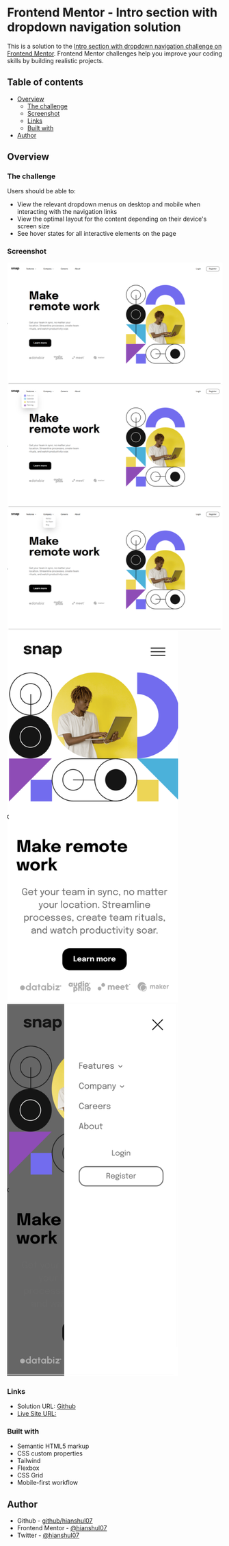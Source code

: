 # Frontend Mentor - Intro section with dropdown navigation solution

This is a solution to the [Intro section with dropdown navigation challenge on Frontend Mentor](https://www.frontendmentor.io/challenges/intro-section-with-dropdown-navigation-ryaPetHE5). Frontend Mentor challenges help you improve your coding skills by building realistic projects.

## Table of contents

- [Overview](#overview)
  - [The challenge](#the-challenge)
  - [Screenshot](#screenshot)
  - [Links](#links)
  - [Built with](#built-with)
- [Author](#author)

## Overview

### The challenge

Users should be able to:

- View the relevant dropdown menus on desktop and mobile when interacting with the navigation links
- View the optimal layout for the content depending on their device's screen size
- See hover states for all interactive elements on the page

### Screenshot

![Default view desktop](./screenhots/default-view-desktop.png)
![Features menu open](./screenhots/features-menu-open.png)
![Company menu open](./screenhots/company-menu-open.png)
<img src="./screenhots/default-view-mobile.png" alt="default view moblie" width="400px">
<img src="./screenhots/side-menu-open.png" alt="side-menu open" width="400px">

### Links

- Solution URL: [Github](https://github.com/hianshul07/intro-section-with-dropdown-navigation)
- [Live Site URL:](https://hianshul07.github.io/intro-section-with-dropdown-navigation/)

### Built with

- Semantic HTML5 markup
- CSS custom properties
- Tailwind
- Flexbox
- CSS Grid
- Mobile-first workflow

## Author

- Github - [github/hianshul07](https://github.com/hianshul07)
- Frontend Mentor - [@hianshul07](https://www.frontendmentor.io/profile/hianshul07)
- Twitter - [@hianshul07](https://www.twitter.com/hianshul07)

